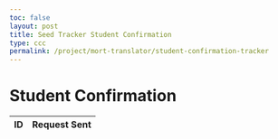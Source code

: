 ```yaml
---
toc: false
layout: post
title: Seed Tracker Student Confirmation
type: ccc
permalink: /project/mort-translator/student-confirmation-tracker
---
```



<head>
  <title>Student Confirmation</title>
  <style>
    /* ... eshaan add in style later ... */
  </style>
</head>
<body>

<h1>Student Confirmation</h1>
<table id="submissionsTable">
  <thead>
    <tr>
      <th>ID</th>
      <th>Request Sent</th>
    </tr>
  </thead>
  <tbody>
    <!-- Table rows will be populated here -->
  </tbody>
</table>

<script>
  async function fetchSubmissions() {
    try {
      const response = await fetch('http://localhost:8085/api/seeds/'); // Replace with your actual backend API endpoint
      const submissions = await response.json();
      console.log(submissions);

      const tableBody = document.getElementById('submissionsTable').querySelector('tbody');
      tableBody.innerHTML = '';

      if (submissions.length === 0) {
        tableBody.innerHTML = `<tr><td colspan="2">No submissions found</td></tr>`;
      } else {
        submissions.forEach(submission => {
          const row = document.createElement('tr');
          row.innerHTML = `
            <td>${submission.id}</td>
            <td>Sent</td>
          `;
          tableBody.appendChild(row);
        });
      }

    } catch (error) {
      console.error('Error fetching submissions:', error);
      const tableBody = document.getElementById('submissionsTable').querySelector('tbody');
      tableBody.innerHTML = `<tr><td colspan="2">Error loading data: ${error.message}</td></tr>`;
    }
  }

  // Fetch data on page load
  document.addEventListener('DOMContentLoaded', fetchSubmissions);
</script>

</body>